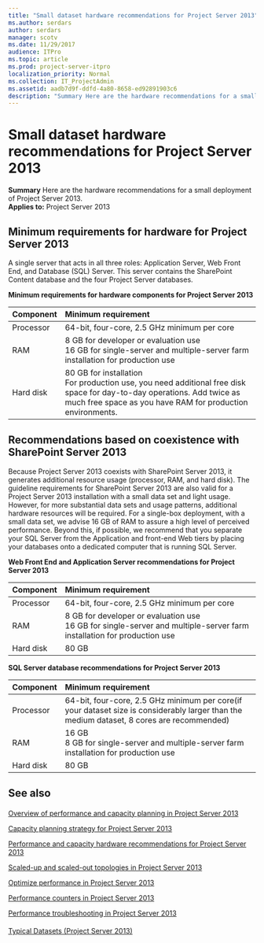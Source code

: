```yaml
---
title: "Small dataset hardware recommendations for Project Server 2013"
ms.author: serdars
author: serdars
manager: scotv
ms.date: 11/29/2017
audience: ITPro
ms.topic: article
ms.prod: project-server-itpro
localization_priority: Normal
ms.collection: IT_ProjectAdmin
ms.assetid: aadb7d9f-ddfd-4a80-8658-ed92891903c6
description: "Summary Here are the hardware recommendations for a small deployment of Project Server 2013."
---
```


# Small dataset hardware recommendations for Project Server 2013
 
 **Summary** Here are the hardware recommendations for a small deployment of Project Server 2013.<br/>
**Applies to:** Project Server 2013
  
## Minimum requirements for hardware for Project Server 2013

A single server that acts in all three roles: Application Server, Web Front End, and Database (SQL) Server. This server contains the SharePoint Content database and the four Project Server databases.
  
**Minimum requirements for hardware components for Project Server 2013**

|**Component**|**Minimum requirement**|
|:-----|:-----|
|Processor  <br/> |64-bit, four-core, 2.5 GHz minimum per core  <br/> |
|RAM  <br/> |8 GB for developer or evaluation use  <br/> 16 GB for single-server and multiple-server farm installation for production use  <br/> |
|Hard disk  <br/> |80 GB for installation  <br/> For production use, you need additional free disk space for day-to-day operations. Add twice as much free space as you have RAM for production environments.  <br/> |
   
## Recommendations based on coexistence with SharePoint Server 2013

Because Project Server 2013 coexists with SharePoint Server 2013, it generates additional resource usage (processor, RAM, and hard disk). The guideline requirements for SharePoint Server 2013 are also valid for a Project Server 2013 installation with a small data set and light usage. However, for more substantial data sets and usage patterns, additional hardware resources will be required. For a single-box deployment, with a small data set, we advise 16 GB of RAM to assure a high level of perceived performance. Beyond this, if possible, we recommend that you separate your SQL Server from the Application and front-end Web tiers by placing your databases onto a dedicated computer that is running SQL Server.
  
**Web Front End and Application Server recommendations for Project Server 2013**

|**Component**|**Minimum requirement**|
|:-----|:-----|
|Processor  <br/> |64-bit, four-core, 2.5 GHz minimum per core  <br/> |
|RAM  <br/> |8 GB for developer or evaluation use  <br/> 16 GB for single-server and multiple-server farm installation for production use  <br/> |
|Hard disk  <br/> |80 GB  <br/> |
   
**SQL Server database recommendations for Project Server 2013**

|**Component**|**Minimum requirement**|
|:-----|:-----|
|Processor  <br/> |64-bit, four-core, 2.5 GHz minimum per core(if your dataset size is considerably larger than the medium dataset, 8 cores are recommended)  <br/> |
|RAM  <br/> |16 GB  <br/> 8 GB for single-server and multiple-server farm installation for production use  <br/> |
|Hard disk  <br/> |80 GB  <br/> |
   
## See also

#### 

[Overview of performance and capacity planning in Project Server 2013](overview-of-performance-and-capacity-planning-in-project-server-2013.md)
  
[Capacity planning strategy for Project Server 2013](capacity-planning-strategy-for-project-server-2013.md)
  
[Performance and capacity hardware recommendations for Project Server 2013](performance-and-capacity-hardware-recommendations-for-project-server-2013.md)
  
[Scaled-up and scaled-out topologies in Project Server 2013](scaled-up-and-scaled-out-topologies-in-project-server-2013.md)
  
[Optimize performance in Project Server 2013](optimize-performance-in-project-server-2013.md)
  
[Performance counters in Project Server 2013](performance-counters-in-project-server-2013.md)
  
[Performance troubleshooting in Project Server 2013](performance-troubleshooting-in-project-server-2013.md)
#### 

[Typical Datasets (Project Server 2013)](./project-server-2013-and-2016.md)